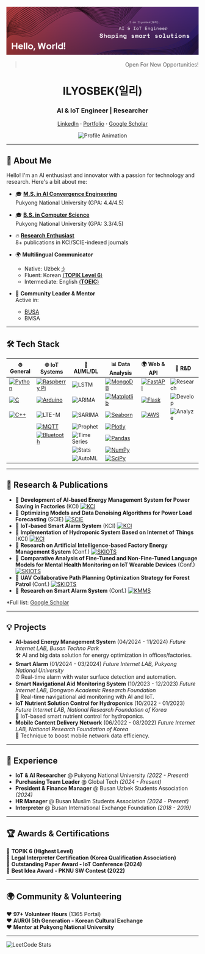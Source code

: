 ![My Profile Picture](my_profile_pic_v1.png)

<div align="center">

<div align="center">
  <blockquote align="right">Open  For New Opportunities!</blockquote>
</div>

# ILYOSBEK(일리)
###  AI & IoT Engineer | Researcher

<p align="center">
    <a href="https://www.linkedin.com/in/ilyosbek-numonov" target="_blank">LinkedIn</a>
    ·
    <a href="https://google.com" target="_blank">Portfolio</a>
    ·
    <a href="https://scholar.google.com/citations?user=IlyosbekNumonov" target="_blank">Google Scholar</a>
</p>

![Profile Animation](https://readme-typing-svg.demolab.com?font=Fira+Code&size=26&duration=3000&pause=1000&color=58A6FF&center=true&vCenter=true&width=800&height=50&lines=Code+works,+don’t+touch.;Bugs+breed+in+silence.;Coffee+fuels+my+commits.;Documentation?+What’s+that+again?;LLM+saves+me.;Indentation+broke+my+soul.;Git+blame,+not+me.;Works+locally,+ship+it!;Deadline?+Rewrite+in+chaos.;Error+404:+Sanity+gone.)
</div>

---
## 🌟 About Me

Hello! I'm an AI enthusiast and innovator with a passion for technology and research. Here's a bit about me:

- 🎓 [**M.S. in AI Convergence Engineering**](https://ai_conv.pknu.ac.kr/)  
  Pukyong National University (GPA: 4.4/4.5)  

- 🎓 [**B.S. in Computer Science**](https://ce.pknu.ac.kr/ce/1)  
  Pukyong National University (GPA: 3.3/4.5)  
  
- 🔥 [**Research Enthusiast**](https://scholar.google.com/citations?user=qm7GpqUAAAAJ&hl=en)  
  8+ publications in KCI/SCIE-indexed journals  

- 🌍 **Multilingual Communicator**  
  - Native: Uzbek [:)](https://www.google.com/search?q=uzbekistam&oq=uzbekistam&gs_lcrp=EgZjaHJvbWUyBggAEEUYOTIJCAEQLhgKGIAEMg8IAhAuGAoYxwEY0QMYgAQyCQgDEAAYChiABDIPCAQQLhgKGK8BGMcBGIAEMgkIBRAAGAoYgAQyCQgGEAAYChiABDIJCAcQABgKGIAEMgkICBAAGAoYgATSAQg0MzI3ajBqN6gCALACAA&sourceid=chrome&ie=UTF-8)
  - Fluent: Korean [(**TOPIK Level 6**)](https://www.topik.go.kr/)  
  - Intermediate: English  [(**TOEIC**)](https://www.toeic.co.kr/)  

- 🤝 **Community Leader & Mentor**  
  Active in:  
  - [BUSA](https://instagram.com/busa_uzb)  
  - BMSA  
---

## 🛠️ Tech Stack
| ⚙️ General | 🌐 IoT Systems | 🤖 AI/ML/DL | 📊 Data Analysis | 🌍 Web & API | 🔬 R&D |
|------------|----------------|-------------|------------------|--------------|--------|
| [![Python](https://img.shields.io/badge/Python-3776AB?logo=python&logoColor=white)](https://www.python.org/) | [![Raspberry Pi](https://img.shields.io/badge/Raspberry%20Pi-A22846?logo=raspberry-pi&logoColor=white)](https://www.raspberrypi.org/) | ![LSTM](https://img.shields.io/badge/LSTM-Deep%20Learning-orange) | [![MongoDB](https://img.shields.io/badge/MongoDB-47A248?logo=mongodb&logoColor=white)](https://www.mongodb.com/) | [![FastAPI](https://img.shields.io/badge/FastAPI-009688?logo=fastapi&logoColor=white)](https://fastapi.tiangolo.com/) | ![Research](https://img.shields.io/badge/Research-Innovation-FFD700) |
| [![C](https://img.shields.io/badge/C-A8B9CC?logo=c&logoColor=white)](https://en.wikipedia.org/wiki/C_(programming_language)) | [![Arduino](https://img.shields.io/badge/Arduino-00979D?logo=arduino&logoColor=white)](https://www.arduino.cc/) | ![ARIMA](https://img.shields.io/badge/ARIMA-Time%20Series-blue) | [![Matplotlib](https://img.shields.io/badge/Matplotlib-11557C?logo=python&logoColor=white)](https://matplotlib.org/) | [![Flask](https://img.shields.io/badge/Flask-000000?logo=flask&logoColor=white)](https://flask.palletsprojects.com/) | ![Develop](https://img.shields.io/badge/Develop-Build-32CD32) |
| [![C++](https://img.shields.io/badge/C++-00599C?logo=c%2B%2B&logoColor=white)](https://isocpp.org/) | ![LTE-M](https://img.shields.io/badge/LTE--M-4G-blue) | ![SARIMA](https://img.shields.io/badge/SARIMA-Time%20Series-blue) | [![Seaborn](https://img.shields.io/badge/Seaborn-3776AB?logo=python&logoColor=white)](https://seaborn.pydata.org/) | [![AWS](https://img.shields.io/badge/AWS-232F3E?logo=amazon-aws&logoColor=white)](https://aws.amazon.com/) | ![Analyze](https://img.shields.io/badge/Analyze-Insights-4682B4) |
|  | [![MQTT](https://img.shields.io/badge/MQTT-660066?logo=mqtt&logoColor=white)](https://mqtt.org/) | ![Prophet](https://img.shields.io/badge/Prophet-Forecasting-00A1D6) | [![Plotly](https://img.shields.io/badge/Plotly-3F4F75?logo=plotly&logoColor=white)](https://plotly.com/) |  |  |
|  | [![Bluetooth](https://img.shields.io/badge/Bluetooth-0082FC?logo=bluetooth&logoColor=white)](https://www.bluetooth.com/) | ![Time Series](https://img.shields.io/badge/Time%20Series-Analysis-007ACC) | [![Pandas](https://img.shields.io/badge/Pandas-150458?logo=pandas&logoColor=white)](https://pandas.pydata.org/) |  |  |
|  |  | ![Stats](https://img.shields.io/badge/Statistical%20Analysis-228B22) | [![NumPy](https://img.shields.io/badge/NumPy-013243?logo=numpy&logoColor=white)](https://numpy.org/) |  |  |
|  |  | ![AutoML](https://img.shields.io/badge/AutoML-Automation-FF6F61) | [![SciPy](https://img.shields.io/badge/SciPy-8CAAE6?logo=scipy&logoColor=white)](https://scipy.org/) |  |  |


---

## 🔬 Research & Publications
- 📄 **Development of AI-based Energy Management System for Power Saving in Factories** (KCI) [![KCI](https://img.shields.io/badge/KCI-007ACC)](https://www.kci.go.kr/kciportal/ci/sereArticleSearch/ciSereArtiView.kci?sereArticleSearchBean.artiId=ART003153842)  
- 📄 **Optimizing Models and Data Denoising Algorithms for Power Load Forecasting** (SCIE) [![SCIE](https://img.shields.io/badge/SCIE-228B22)](https://www.mdpi.com/1996-1073/17/21/5513)  
- 📄 **IoT-based Smart Alarm System** (KCI) [![KCI](https://img.shields.io/badge/KCI-007ACC)](https://www.kci.go.kr/kciportal/ci/sereArticleSearch/ciSereArtiView.kci?sereArticleSearchBean.artiId=ART003112168)  
- 📄 **Implementation of Hydroponic System Based on Internet of Things** (KCI) [![KCI](https://img.shields.io/badge/KCI-007ACC)](https://www.kci.go.kr/kciportal/ci/sereArticleSearch/ciSereArtiView.kci?sereArticleSearchBean.artiId=ART002992004)  
- 📄 **Research on Artificial Intelligence-based Factory Energy Management System** (Conf.) [![SKIOTS](https://img.shields.io/badge/SKIOTS-FFD700)](https://sites.google.com/view/conferenceskiots/home)  
- 📄 **Comparative Analysis of Fine-Tuned and Non-Fine-Tuned Language Models for Mental Health Monitoring on IoT Wearable Devices** (Conf.) [![SKIOTS](https://img.shields.io/badge/SKIOTS-FFD700)](https://sites.google.com/view/conferenceskiots/home)  
- 📄 **UAV Collaborative Path Planning Optimization Strategy for Forest Patrol** (Conf.) [![SKIOTS](https://img.shields.io/badge/SKIOTS-FFD700)](https://sites.google.com/view/conferenceskiots/home)  
- 📄 **Research on Smart Alarm System** (Conf.) [![KMMS](https://img.shields.io/badge/KMMS-FFD700)](https://kmms.or.kr/)  

*Full list: [Google Scholar](https://scholar.google.com/citations?user=qm7GpqUAAAAJ&hl=en) 


---
## 💡 Projects
- **AI-based Energy Management System** (04/2024 - 11/2024) *Future Internet LAB, Busan Techno Park*  
  🛠️ AI and big data solution for energy optimization in offices/factories.  
- **Smart Alarm** (01/2024 - 03/2024) *Future Internet LAB, Pukyong National University*  
  ⏰ Real-time alarm with water surface detection and automation.  
- **Smart Navigational Aid Monitoring System** (10/2023 - 12/2023) *Future Internet LAB, Dongwon Academic Research Foundation*  
  📡 Real-time navigational aid monitoring with AI and IoT.  
- **IoT Nutrient Solution Control for Hydroponics** (10/2022 - 01/2023) *Future Internet LAB, National Research Foundation of Korea*  
  🌱 IoT-based smart nutrient control for hydroponics.  
- **Mobile Content Delivery Network** (06/2022 - 08/2022) *Future Internet LAB, National Research Foundation of Korea*  
  📱 Technique to boost mobile network data efficiency.  

---

## 📌 Experience

- **IoT & AI Researcher** @ Pukyong National University *(2022 - Present)*
- **Purchasing Team Leader** @ Global Tech *(2024 - Present)*
- **President & Finance Manager** @ Busan Uzbek Students Association *(2024)*
- **HR Manager** @ Busan Muslim Students Association *(2024 - Present)*
- **Interpreter** @ Busan International Exchange Foundation *(2018 - 2019)*

---

## 🏆 Awards & Certifications

🏅 **TOPIK 6 (Highest Level)**  
🏅 **Legal Interpreter Certification (Korea Qualification Association)**  
🏅 **Outstanding Paper Award - IoT Conference (2024)**  
🏅 **Best Idea Award - PKNU SW Contest (2022)**  

---

## 🌍 Community & Volunteering
❤️ **97+ Volunteer Hours** (1365 Portal)  
❤️ **AURGI 5th Generation - Korean Cultural Exchange**  
❤️ **Mentor at Pukyong National University**  

---
![LeetCode Stats](https://leetcard.jacoblin.cool/ilyosbek_numonov?theme=dark&font=Montserrat&ext=heatmap)
